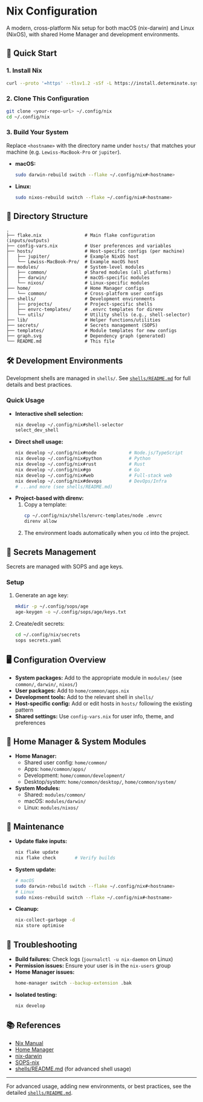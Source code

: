 # Nix Configuration

A modern, cross-platform Nix setup for both macOS (nix-darwin) and Linux (NixOS), with shared Home Manager and development environments.

## 🚀 Quick Start

### 1. Install Nix
```bash
curl --proto '=https' --tlsv1.2 -sSf -L https://install.determinate.systems/nix | sh -s -- install
```

### 2. Clone This Configuration
```bash
git clone <your-repo-url> ~/.config/nix
cd ~/.config/nix
```

### 3. Build Your System
Replace `<hostname>` with the directory name under `hosts/` that matches your
machine (e.g. `Lewiss-MacBook-Pro` or `jupiter`).

- **macOS:**
  ```bash
  sudo darwin-rebuild switch --flake ~/.config/nix#<hostname>
  ```
- **Linux:**
  ```bash
  sudo nixos-rebuild switch --flake ~/.config/nix#<hostname>
  ```

## 📁 Directory Structure

```
.
├── flake.nix                # Main flake configuration (inputs/outputs)
├── config-vars.nix          # User preferences and variables
├── hosts/                   # Host-specific configs (per machine)
│   ├── jupiter/             # Example NixOS host
│   └── Lewiss-MacBook-Pro/  # Example macOS host
├── modules/                 # System-level modules
│   ├── common/              # Shared modules (all platforms)
│   ├── darwin/              # macOS-specific modules
│   └── nixos/               # Linux-specific modules
├── home/                    # Home Manager configs
│   └── common/              # Cross-platform user configs
├── shells/                  # Development environments
│   ├── projects/            # Project-specific shells
│   ├── envrc-templates/     # .envrc templates for direnv
│   └── utils/               # Utility shells (e.g., shell-selector)
├── lib/                     # Helper functions/utilities
├── secrets/                 # Secrets management (SOPS)
├── templates/               # Module templates for new configs
├── graph.svg                # Dependency graph (generated)
└── README.md                # This file
```

## 🛠️ Development Environments

Development shells are managed in `shells/`. See [`shells/README.md`](shells/README.md) for full details and best practices.

### Quick Usage
- **Interactive shell selection:**
  ```bash
  nix develop ~/.config/nix#shell-selector
  select_dev_shell
  ```
- **Direct shell usage:**
  ```bash
  nix develop ~/.config/nix#node            # Node.js/TypeScript
  nix develop ~/.config/nix#python          # Python
  nix develop ~/.config/nix#rust            # Rust
  nix develop ~/.config/nix#go              # Go
  nix develop ~/.config/nix#web             # Full-stack web
  nix develop ~/.config/nix#devops          # DevOps/Infra
  # ...and more (see shells/README.md)
  ```
- **Project-based with direnv:**
  1. Copy a template:
     ```bash
     cp ~/.config/nix/shells/envrc-templates/node .envrc
     direnv allow
     ```
  2. The environment loads automatically when you `cd` into the project.

## 🔐 Secrets Management

Secrets are managed with SOPS and age keys.

### Setup
1. Generate an age key:
   ```bash
   mkdir -p ~/.config/sops/age
   age-keygen -o ~/.config/sops/age/keys.txt
   ```
2. Create/edit secrets:
   ```bash
   cd ~/.config/nix/secrets
   sops secrets.yaml
   ```

## 🖥️ Configuration Overview

- **System packages:** Add to the appropriate module in `modules/` (see `common/`, `darwin/`, `nixos/`)
- **User packages:** Add to `home/common/apps.nix`
- **Development tools:** Add to the relevant shell in `shells/`
- **Host-specific config:** Add or edit hosts in `hosts/` following the existing pattern
- **Shared settings:** Use `config-vars.nix` for user info, theme, and preferences

## 🧩 Home Manager & System Modules
- **Home Manager:**
  - Shared user config: `home/common/`
  - Apps: `home/common/apps/`
  - Development: `home/common/development/`
  - Desktop/system: `home/common/desktop/`, `home/common/system/`
- **System Modules:**
  - Shared: `modules/common/`
  - macOS: `modules/darwin/`
  - Linux: `modules/nixos/`

## 🧹 Maintenance

- **Update flake inputs:**
  ```bash
  nix flake update
  nix flake check       # Verify builds
  ```
- **System update:**
  ```bash
  # macOS
  sudo darwin-rebuild switch --flake ~/.config/nix#<hostname>
  # Linux
  sudo nixos-rebuild switch --flake ~/.config/nix#<hostname>
  ```
- **Cleanup:**
  ```bash
  nix-collect-garbage -d
  nix store optimise
  ```

## 🐛 Troubleshooting

- **Build failures:** Check logs (`journalctl -u nix-daemon` on Linux)
- **Permission issues:** Ensure your user is in the `nix-users` group
- **Home Manager issues:**
  ```bash
  home-manager switch --backup-extension .bak
  ```
- **Isolated testing:**
  ```bash
  nix develop
  ```

## 📚 References

- [Nix Manual](https://nixos.org/manual/nix/stable/)
- [Home Manager](https://nix-community.github.io/home-manager/)
- [nix-darwin](https://github.com/LnL7/nix-darwin)
- [SOPS-nix](https://github.com/Mic92/sops-nix)
- [shells/README.md](shells/README.md) (for advanced shell usage)

---

For advanced usage, adding new environments, or best practices, see the detailed [`shells/README.md`](shells/README.md).

